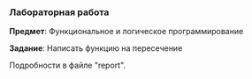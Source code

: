 ### Лабораторная работа

**Предмет**: Функциональное и логическое программирование

**Задание**: Написать функцию на пересечение

Подробности в файле "report".
